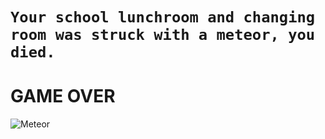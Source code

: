 # ```Your school lunchroom and changing room was struck with a meteor, you died.```
# GAME OVER

![Meteor](meteor.png)